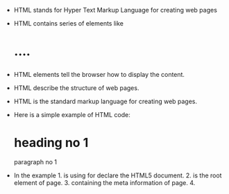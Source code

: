 * HTML stands for Hyper Text Markup Language for creating web pages
* HTML contains series of elements like <p><div><h1>.... 
* HTML elements tell the browser how to display the content.
* HTML describe the structure of web pages.
* HTML is the standard markup language for creating web pages.

* Here is a simple example of HTML code:
    <!DOCTYPE html>
    <html>
    <head>
    <title>Example of HTML Code:</title>
    </head>
    <body>
    <h1>heading no 1</h1> 
    <p>paragraph no 1</p>
    </body>
    </html>

* In the example 
 1.<!DOCTYPE html> is using for declare the HTML5 document.
 2.<html> is the root element of page.
 3.<head> containing the meta information of page.
 4.<title> element specifies a title for the HTML page.
 5.<body> element defines the document's body where the body contain all information like heading, paragraph, links, images and other information.
 6.<h1> element defines a large heading.
 7.<p> element defines a paragraph.

* HTML element is defined by a start tag, some content, and an end tag.
        <tagname> Content </tagname>
* HTML elements can hv attributes and attribute provide additional info about elements.attributes are always define in the start tag.
        <tagname name="value"> Content </tagname>
* HTML headings are defined with the <h1> to <h6> tags. <h1> defines the most important heading. <h6> defines the least important heading.
* HTML paragraphs are defined with the <p> tag.
* HTML links are defined with the <a> tag. Inside <a> we hv some attribute like 'href', 'target'.
* HTML images are defined with the <img> tag.Inside <img> we also hv some attribute like 'src', 'alt', 'width', 'height'.
* HTML <hr> tag defines a thematic break in an HTML page, and is most often displayed as a horizontal rule. <hr> element is used to separate content with a line in an HTML page.
* HTML <br> element defines a line break. Use <br> if you want a line break (a new line) without starting a new paragraph.
* HTML <pre> element defines preformatted text. Text inside a <pre> element is displayed in a fixed-width font, and it preserves both spaces and line breaks.
* HTML style attribute is used to add styles to an element, such as color, font, size, and more. common property of style [background-color,color,font-family,font-size,text-align]. 
        <tagname style="property:value;"> </tagname>
* HTML contains several elements for defining text with a special meaning. Formatting elements were designed to display special types of text:
                <b> - Bold text
                <strong> - Important text
                <i> - Italic text
                <em> - Emphasized text
                <mark> - Marked text
                <small> - Smaller text
                <del> - Deleted text
                <ins> - Inserted text
                <sub> - Subscript text
                <sup> - Superscript text
* HTML <blockquote> element defines a section that is quoted from another source.
* HTML <q> tag defines a short quotation.
* HTML <abbr> tag defines an abbreviation or an acronym, like "HTML", "CSS", "Dr.", "ASAP". Marking abbreviations can give useful information to browsers, translation systems and search-engines.
        <p>The <abbr title="World Health Organization">WHO</abbr> was founded in 1948.</p>
* HTML <address> tag defines the contact information for the author/owner of a document. Text in the <address> element usually renders in italic, and browsers will always add a line break before and after the <address> element.
* HTML <cite> tag defines the title of a creative work (e.g. a book, a poem, a song, a movie, a painting, a sculpture, etc.). The text in the <cite> element usually renders in italic.
* HTML <bdo> tag is used to override the current text direction.
        <bdo dir="rtl">This text will be written from right to left</bdo>




